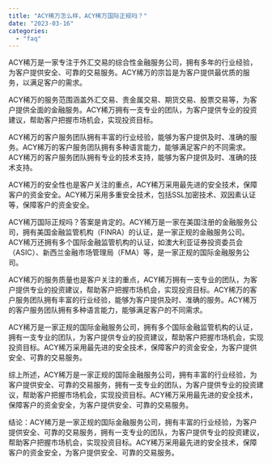 ```yaml
---
title: "ACY稀万怎么样，ACY稀万国际正规吗？"
date: "2023-03-16"
categories: 
  - "faq"
---
```


ACY稀万是一家专注于外汇交易的综合性金融服务公司，拥有多年的行业经验，为客户提供安全、可靠的交易服务。ACY稀万的宗旨是为客户提供最优质的服务，以满足客户的需求。

ACY稀万的服务范围涵盖外汇交易、贵金属交易、期货交易、股票交易等，为客户提供全面的金融服务。ACY稀万拥有一支专业的团队，为客户提供专业的投资建议，帮助客户把握市场机会，实现投资目标。

ACY稀万的客户服务团队拥有丰富的行业经验，能够为客户提供及时、准确的服务。ACY稀万的客户服务团队拥有多种语言能力，能够满足客户的不同需求。ACY稀万的客户服务团队拥有专业的技术支持，能够为客户提供及时、准确的技术支持。

ACY稀万的安全性也是客户关注的重点，ACY稀万采用最先进的安全技术，保障客户的资金安全。ACY稀万采用多重安全技术，包括SSL加密技术、双因素认证等，保障客户的资金安全。

ACY稀万国际正规吗？答案是肯定的。ACY稀万是一家在美国注册的金融服务公司，拥有美国金融监管机构（FINRA）的认证，是一家正规的金融服务公司。ACY稀万还拥有多个国际金融监管机构的认证，如澳大利亚证券投资委员会（ASIC）、新西兰金融市场管理局（FMA）等，是一家正规的国际金融服务公司。

ACY稀万的服务质量也是客户关注的重点，ACY稀万拥有一支专业的团队，为客户提供专业的投资建议，帮助客户把握市场机会，实现投资目标。ACY稀万的客户服务团队拥有丰富的行业经验，能够为客户提供及时、准确的服务。ACY稀万的客户服务团队拥有多种语言能力，能够满足客户的不同需求。

ACY稀万是一家正规的国际金融服务公司，拥有多个国际金融监管机构的认证，拥有一支专业的团队，为客户提供专业的投资建议，帮助客户把握市场机会，实现投资目标。ACY稀万采用最先进的安全技术，保障客户的资金安全，为客户提供安全、可靠的交易服务。

综上所述，ACY稀万是一家正规的国际金融服务公司，拥有丰富的行业经验，为客户提供安全、可靠的交易服务，拥有一支专业的团队，为客户提供专业的投资建议，帮助客户把握市场机会，实现投资目标。ACY稀万采用最先进的安全技术，保障客户的资金安全，为客户提供安全、可靠的交易服务。

结论：ACY稀万是一家正规的国际金融服务公司，拥有丰富的行业经验，为客户提供安全、可靠的交易服务，拥有一支专业的团队，为客户提供专业的投资建议，帮助客户把握市场机会，实现投资目标。ACY稀万采用最先进的安全技术，保障客户的资金安全，为客户提供安全、可靠的交易服务。
